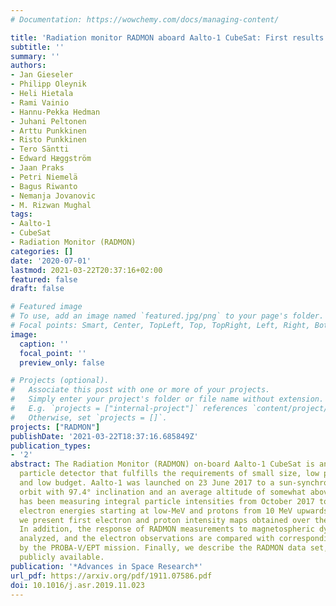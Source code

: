 ```yaml
---
# Documentation: https://wowchemy.com/docs/managing-content/

title: 'Radiation monitor RADMON aboard Aalto-1 CubeSat: First results'
subtitle: ''
summary: ''
authors:
- Jan Gieseler
- Philipp Oleynik
- Heli Hietala
- Rami Vainio
- Hannu-Pekka Hedman
- Juhani Peltonen
- Arttu Punkkinen
- Risto Punkkinen
- Tero Säntti
- Edward Hæggström
- Jaan Praks
- Petri Niemelä
- Bagus Riwanto
- Nemanja Jovanovic
- M. Rizwan Mughal
tags: 
- Aalto-1
- CubeSat
- Radiation Monitor (RADMON)
categories: []
date: '2020-07-01'
lastmod: 2021-03-22T20:37:16+02:00
featured: false
draft: false

# Featured image
# To use, add an image named `featured.jpg/png` to your page's folder.
# Focal points: Smart, Center, TopLeft, Top, TopRight, Left, Right, BottomLeft, Bottom, BottomRight.
image:
  caption: ''
  focal_point: ''
  preview_only: false

# Projects (optional).
#   Associate this post with one or more of your projects.
#   Simply enter your project's folder or file name without extension.
#   E.g. `projects = ["internal-project"]` references `content/project/deep-learning/index.md`.
#   Otherwise, set `projects = []`.
projects: ["RADMON"]
publishDate: '2021-03-22T18:37:16.685849Z'
publication_types:
- '2'
abstract: The Radiation Monitor (RADMON) on-board Aalto-1 CubeSat is an energetic
  particle detector that fulfills the requirements of small size, low power consumption
  and low budget. Aalto-1 was launched on 23 June 2017 to a sun-synchronous polar
  orbit with 97.4° inclination and an average altitude of somewhat above 500 km. RADMON
  has been measuring integral particle intensities from October 2017 to May 2018 with
  electron energies starting at low-MeV and protons from 10 MeV upwards. In this paper,
  we present first electron and proton intensity maps obtained over the mission period.
  In addition, the response of RADMON measurements to magnetospheric dynamics are
  analyzed, and the electron observations are compared with corresponding measurements
  by the PROBA-V/EPT mission. Finally, we describe the RADMON data set, which is made
  publicly available.
publication: '*Advances in Space Research*'
url_pdf: https://arxiv.org/pdf/1911.07586.pdf
doi: 10.1016/j.asr.2019.11.023
---
```

